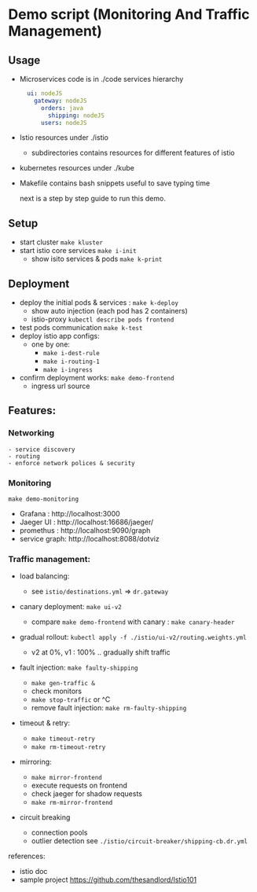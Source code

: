 # Demo script (Monitoring And Traffic Management)
## Usage
- Microservices code is in ./code
  services hierarchy
  ```yaml
    ui: nodeJS
      gateway: nodeJS
        orders: java
          shipping: nodeJS
        users: nodeJS
  ```
- Istio resources under ./istio
  - subdirectories contains resources for different features of istio
- kubernetes resources under ./kube
- Makefile contains bash snippets useful to save typing time

  next is a step by step guide to run this demo.

## Setup
 - start cluster `make kluster`
 - start istio core services `make i-init`
    - show isito services & pods `make k-print`

## Deployment 
- deploy the initial pods & services : `make k-deploy`
    - show auto injection (each pod has 2 containers)
    - istio-proxy `kubectl describe pods frontend`
- test pods communication `make k-test`
- deploy istio app configs:
    - one by one:
        - `make i-dest-rule`
        - `make i-routing-1`
        - `make i-ingress`
- confirm deployment works: `make demo-frontend`
    - ingress url source

## Features:

### Networking 
    - service discovery
    - routing
    - enforce network polices & security

### Monitoring
`make demo-monitoring`
- Grafana : http://localhost:3000
- Jaeger UI : http://localhost:16686/jaeger/
- promethus : http://localhost:9090/graph
- service graph: http://localhost:8088/dotviz

### Traffic management:
- load balancing:
    - see `istio/destinations.yml` => `dr.gateway `
- canary deployment: `make ui-v2`
    - compare `make demo-frontend` with canary : `make canary-header` 

- gradual rollout: `kubectl apply -f ./istio/ui-v2/routing.weights.yml`
    - v2 at 0%, v1 : 100% .. gradually shift traffic 

- fault injection: `make faulty-shipping`
    - `make gen-traffic &`
    - check monitors
    - `make stop-traffic` or ^C
    - remove fault injection: `make rm-faulty-shipping`

- timeout & retry:
    - `make timeout-retry`
    - `make rm-timeout-retry`

- mirroring:
    - `make mirror-frontend`
    - execute requests on frontend
    - check jaeger for shadow requests
    - `make rm-mirror-frontend`

- circuit breaking
    - connection pools
    - outlier detection
    see `./istio/circuit-breaker/shipping-cb.dr.yml`

references:
  - istio doc 
  - sample project https://github.com/thesandlord/Istio101